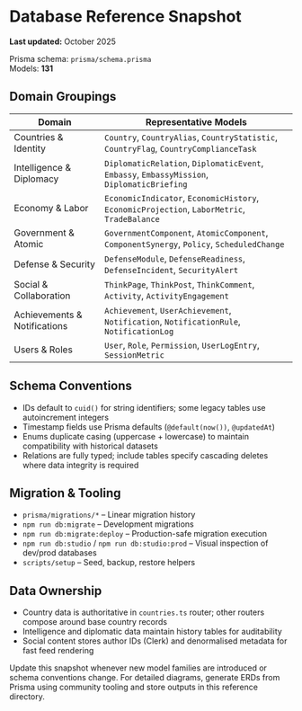 # Database Reference Snapshot

**Last updated:** October 2025

Prisma schema: `prisma/schema.prisma`  
Models: **131**

## Domain Groupings
| Domain | Representative Models |
| --- | --- |
| Countries & Identity | `Country`, `CountryAlias`, `CountryStatistic`, `CountryFlag`, `CountryComplianceTask` |
| Intelligence & Diplomacy | `DiplomaticRelation`, `DiplomaticEvent`, `Embassy`, `EmbassyMission`, `DiplomaticBriefing` |
| Economy & Labor | `EconomicIndicator`, `EconomicHistory`, `EconomicProjection`, `LaborMetric`, `TradeBalance` |
| Government & Atomic | `GovernmentComponent`, `AtomicComponent`, `ComponentSynergy`, `Policy`, `ScheduledChange` |
| Defense & Security | `DefenseModule`, `DefenseReadiness`, `DefenseIncident`, `SecurityAlert` |
| Social & Collaboration | `ThinkPage`, `ThinkPost`, `ThinkComment`, `Activity`, `ActivityEngagement` |
| Achievements & Notifications | `Achievement`, `UserAchievement`, `Notification`, `NotificationRule`, `NotificationLog` |
| Users & Roles | `User`, `Role`, `Permission`, `UserLogEntry`, `SessionMetric` |

## Schema Conventions
- IDs default to `cuid()` for string identifiers; some legacy tables use autoincrement integers
- Timestamp fields use Prisma defaults (`@default(now())`, `@updatedAt`)
- Enums duplicate casing (uppercase + lowercase) to maintain compatibility with historical datasets
- Relations are fully typed; include tables specify cascading deletes where data integrity is required

## Migration & Tooling
- `prisma/migrations/*` – Linear migration history
- `npm run db:migrate` – Development migrations
- `npm run db:migrate:deploy` – Production-safe migration execution
- `npm run db:studio` / `npm run db:studio:prod` – Visual inspection of dev/prod databases
- `scripts/setup` – Seed, backup, restore helpers

## Data Ownership
- Country data is authoritative in `countries.ts` router; other routers compose around base country records
- Intelligence and diplomatic data maintain history tables for auditability
- Social content stores author IDs (Clerk) and denormalised metadata for fast feed rendering

Update this snapshot whenever new model families are introduced or schema conventions change. For detailed diagrams, generate ERDs from Prisma using community tooling and store outputs in this reference directory.
